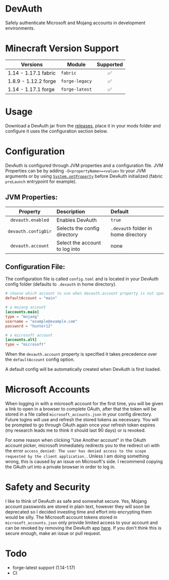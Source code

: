 # DevAuth

Safely authenticate Microsoft and Mojang accounts in development environments.

# Minecraft Version Support

| Versions | Module | Supported |
| ------ | -------- | :---------: |
| 1.14 - 1.17.1 fabric | `fabric` | ✅ |
| 1.8.9 - 1.12.2 forge | `forge-legacy` | ✅ |
| 1.14 - 1.17.1 forge | `forge-latest` | ✅ |

# Usage

Download a DevAuth jar from the [releases](https://github.com/DJtheRedstoner/DevAuth/releases),
place it in your mods folder and configure it uses the configuration section below.

# Configuration

DevAuth is configured through JVM properties and a configuration file.
JVM Properties can be by adding `-D<propertyName>=<value>` to your JVM arguments
or by using [`System.setProperty`][setProperty] before DevAuth initialized 
(fabric `preLaunch` entrypoint for example).

## JVM Properties:

| Property | Description | Default |
| :------: | :---------- | :----- |
| `devauth.enabled` | Enables DevAuth | `true` |
| `devauth.configDir` | Selects the config directory | `.devauth` folder in home directory |
| `devauth.account` | Select the account to log into | none

## Configuration File:

The configuration file is called `config.toml` and is located in your DevAuth config
folder (defaults to `.devauth` in home directory).

```toml
# choose which account to use when devauth.account property is not specified
defaultAccount = "main"

# a mojang account
[accounts.main]
type = "mojang"
username = "example@example.com"
password = "hunter12"

# a microsoft account
[accounts.alt]
type = "microsoft"
```
When the `devauth.account` property is specified it takes precedence over the
`defaultAccount` config option.

A default config will be automatically created when DevAuth is first loaded.

# Microsoft Accounts

When logging in with a microsoft account for the first time, you will be given a
link to open in a browser to complete OAuth, after that the token will be stored
in a file called `microsoft_accounts.json` in your config directory. Future logins
will use and refresh the stored tokens as necessary. You will be prompted to go through
OAuth again once your refresh token expires (my research leads me to think it should last 90 days)
or is revoked.

For some reason when clicking "Use Another account" in the OAuth account picker, microsoft
immediately redirects you to the redirect uri with the error 
`access_denied: The user has denied access to the scope requested by the client application.`.
Unless I am doing something wrong, this is caused by an issue on Microsoft's side. I recommend copying
the OAuth url into a private browser in order to log in.

# Safety and Security

I like to think of DevAuth as safe and somewhat secure. Yes, Mojang account passwords are
stored in plain text, however they will soon be deprecated so I decided investing time and effort
into encrypting them would be silly. The Microsoft account tokens stored in `microsoft_accounts.json`
only provide limited access to your account and can be revoked by removing the DevAuth app [here][manageConsent].
If you don't think this is secure enough, make an issue or pull request.

# Todo

- forge-latest support (1.14-1.17)
- CI

[setProperty]: https://docs.oracle.com/en/java/javase/16/docs/api/java.base/java/lang/System.html#setProperty(java.lang.String,java.lang.String)
[manageConsent]: https://account.live.com/consent/Manage